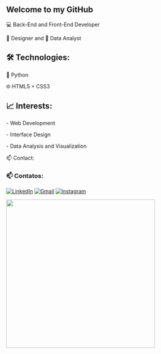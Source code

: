 

## Welcome to my GitHub

<html>

<head>

</head>

<body>
 
<p>💻 Back-End and Front-End Developer </p> 
<p>🎨 Designer and 🧠 Data Analyst</p>  

<h2>🛠️ Technologies:</h2>  
<p>🐍 Python</p>  
<p>🌐 HTML5 + CSS3</p>  

<h2>📈 Interests: </h2>
<p>- Web Development</p>  
<p>- Interface Design</p>  
<p>- Data Analysis and Visualization</p>  

📫 Contact:
### 📫 Contatos:
 [![LinkedIn](https://img.shields.io/badge/-Felipe%20Campos-blue?style=flat-square&logo=Linkedin&logoColor=white&link=https://br.linkedin.com/in/felipe-campos-583003112)](https://br.linkedin.com/in/felipe-campos-583003112)
 [![Gmail](https://img.shields.io/badge/-Gmail-D14836?style=flat-square&logo=gmail&logoColor=white)](mailto:felipecamposilva@outlook.com)
 [![Instagram](https://img.shields.io/badge/-Instagram-E4405F?style=flat-square&logo=instagram&logoColor=white)](https://instagram.com/fellipecampox)







  <img src="https://64.media.tumblr.com/9588ab5a85924b907dee32d491344a8c/tumblr_op0qs2zShX1rb1rgoo1_540.gif" width="400">

  </body>
</html>
